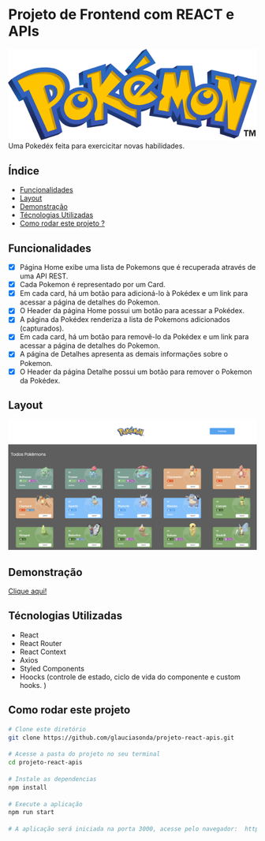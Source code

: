 # Projeto de Frontend com REACT e APIs
![Pokemon](./src/Assets/Logo.png)
Uma Pokedéx feita para exercicitar novas habilidades. 

## Índice
- <a href="#funcionalidades">Funcionalidades </a>
- <a href="#layout">Layout</a>
- <a href="#demonstracao">Demonstração </a>
- <a href="#tecnologias"> Técnologias Utilizadas </a>
- <a href="rodar">Como rodar este projeto ? </a>

## Funcionalidades
- [x] Página Home exibe uma lista de Pokemons que é recuperada através de uma API REST. 
- [x] Cada Pokemon é representado por um Card. 
- [x] Em cada card, há um botão para adicioná-lo à Pokédex e  um link para acessar a página de detalhes do Pokemon. 
- [x] O Header da página Home possui um botão para acessar a Pokédex. 
- [x] A página da Pokédex renderiza a lista de Pokemons adicionados (capturados). 
- [x] Em cada card, há um botão para removê-lo da Pokédex e um link para acessar a página de detalhes do Pokemon. 
- [x] A página de Detalhes apresenta as demais informações sobre o Pokemon. 
- [x] O Header da página Detalhe possui um botão para remover o Pokemon da Pokédex.  

## Layout
![Layout](./src/Assets/Layout.png)

## Demonstração
[Clique aqui!](http://glaucia-projeto-frontendc.surge.sh/)

## Técnologias Utilizadas
- React 
- React Router
- React Context
- Axios
- Styled Components
- Hoocks (controle de estado, ciclo de vida do componente e custom hooks. )

## Como rodar este projeto
```bash
# Clone este diretório 
git clone https://github.com/glauciasonda/projeto-react-apis.git

# Acesse a pasta do projeto no seu terminal 
cd projeto-react-apis

# Instale as dependencias
npm install 

# Execute a aplicação
npm run start 

# A aplicação será iniciada na porta 3000, acesse pelo navegador:  http://localhost:3000

```


